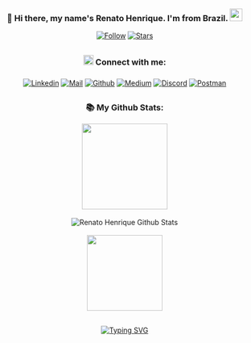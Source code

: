 <div align="center">

### 👋 Hi there, my name's Renato Henrique. I'm from Brazil. <img src="https://media.giphy.com/media/hvRJCLFzcasrR4ia7z/giphy.gif" width="25px">

[![Follow](https://custom-icon-badges.demolab.com/github/followers/renatohvo?color=236ad3&labelColor=1155ba&style=for-the-badge&logo=person-add&label=Followers&logoColor=white)](https://github.com/renatohvo?tab=followers)
[![Stars](https://custom-icon-badges.demolab.com/github/stars/renatohvo?color=55960c&style=for-the-badge&labelColor=488207&logo=star)](https://github.com/renatohvo?tab=repositories&sort=stargazers)
  
## 
  
### <img src="https://github.githubassets.com/images/icons/emoji/unicode/1f310.png" target="_blank" height="20" width="20" /> Connect with me: 
  
### 

[![Linkedin](https://img.shields.io/badge/LinkedIn-0077B5?style=for-the-badge&logo=linkedin&logoColor=white)](https://www.linkedin.com/in/renatohvo/) 
[![Mail](https://img.shields.io/badge/Gmail-D14836?style=for-the-badge&logo=gmail&logoColor=white)](mailto:renatohvo@gmail.com) 
[![Github](https://img.shields.io/badge/GitHub-100000?style=for-the-badge&logo=github&logoColor=white)](https://github.com/renatohvo) 
[![Medium](https://img.shields.io/badge/Medium-12100E?style=for-the-badge&logo=medium&logoColor=white)](https://medium.com/@renatohvo) 
[![Discord](https://img.shields.io/badge/Discord-%235865F2.svg?style=for-the-badge&logo=discord&logoColor=white)](https://discordapp.com/users/renatohvo#0370)
[![Postman](https://img.shields.io/badge/Postman-FF6C37?style=for-the-badge&logo=postman&logoColor=white)](https://postman.com/renatohvo)

## 
  
### 📚 My Github Stats: 
  
<img height="170em" src="https://github-readme-stats.vercel.app/api?username=renatohvo&show_icons=true&theme=tokyonight&include_all_commits=false&count_private=true" />
<br/><br/>
<img alt="Renato Henrique Github Stats" src="https://github-readme-streak-stats.herokuapp.com?user=renatohvo&theme=tokyonight&hide_border=false&date_format=j%20M%5B%20Y%5D&currStreakLabel=99FF89&currStreakNum=99FF89" />
<br/><br/>
<img height="150em" src="https://github-readme-stats.vercel.app/api/top-langs/?username=renatohvo&layout=compact&langs_count=10&theme=tokyonight" />

## 

[![Typing SVG](https://readme-typing-svg.demolab.com?font=Fira+Code&pause=1000&center=true&vCenter=true&lines=Renato+Henrique+Vasconcelos+)](https://git.io/typing-svg)

</div>
